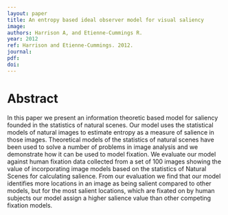 ```yaml
---
layout: paper
title: An entropy based ideal observer model for visual saliency
image:
authors: Harrison A, and Etienne-Cummings R.
year: 2012
ref: Harrison and Etienne-Cummings. 2012.
journal: 
pdf: 
doi: 
---
```


# Abstract
In this paper we present an information theoretic based model for saliency founded in the statistics of natural scenes. Our model uses the statistical models of natural images to estimate entropy as a measure of salience in those images. Theoretical models of the statistics of natural scenes have been used to solve a number of problems in image analysis and we demonstrate how it can be used to model fixation. We evaluate our model against human fixation data collected from a set of 100 images showing the value of incorporating image models based on the statistics of Natural Scenes for calculating salience. From our evaluation we find that our model identifies more locations in an image as being salient compared to other models, but for the most salient locations, which are fixated on by human subjects our model assign a higher salience value than other competing fixation models.

